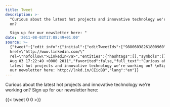 ```yaml
---
title: Tweet
description: >-
  "Curious about the latest hot projects and innovative technology we're working
  on? 

  Sign up for our newsletter here: "
date: '2011-08-03T17:08:49+01:00'
source: >-
  {"tweet":{"edit_info":{"initial":{"editTweetIds":["98806038261800960"],"editableUntil":"2011-08-03T18:22:49.906Z","editsRemaining":"5","isEditEligible":true}},"retweeted":false,"source":"<a
  href=\"http://www.linkedin.com/\"
  rel=\"nofollow\">LinkedIn</a>","entities":{"hashtags":[],"symbols":[],"user_mentions":[],"urls":[]},"display_text_range":["0","137"],"favorite_count":"0","id_str":"98806038261800960","truncated":false,"retweet_count":"0","id":"98806038261800960","created_at":"Wed
  Aug 03 17:22:49 +0000 2011","favorited":false,"full_text":"Curious about the
  latest hot projects and innovative technology we're working on? \nSign up for
  our newsletter here: http://lnkd.in/CEicBB","lang":"en"}}
---
```

Curious about the latest hot projects and innovative technology we're working on? 
Sign up for our newsletter here: 
    
{{< tweet 0 0 >}}
    
